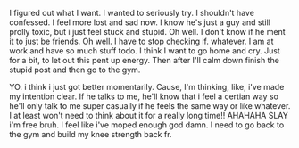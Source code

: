 I figured out what I want. I wanted to seriously try. I shouldn't have confessed. I feel more lost and sad now. I know he's just a guy and still prolly toxic, but i just feel stuck and stupid. Oh well. I don't know if he ment it to just be friends. Oh well. I have to stop checking if. whatever. I am at work and have so much stuff todo. I think I want to go home and cry. Just for a bit, to let out this pent up energy. Then after I'll calm down finish the stupid post and then go to the gym. 



YO. i think i just got better momentarily. Cause, I'm thinking, like, i've made my intention clear. If he talks to me, he'll know that i feel a certian way so he'll only talk to me super casually if he feels the same way or like whatever. I at least won't need to think about it for a really long time!! AHAHAHA SLAY i'm free bruh. I feel like i've moped enough god damn. I need to go back to the gym and build my knee strength back fr. 